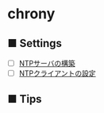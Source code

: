 # chrony
## ■ Settings
- [ ] [NTPサーバの構築](https://github.com/thetaru/memorandum/tree/master/OS/Linux/CentOS8/chrony/chrony_server)
- [ ] [NTPクライアントの設定](https://github.com/thetaru/memorandum/tree/master/OS/Linux/CentOS8/chrony/chrony_client)
## ■ Tips
